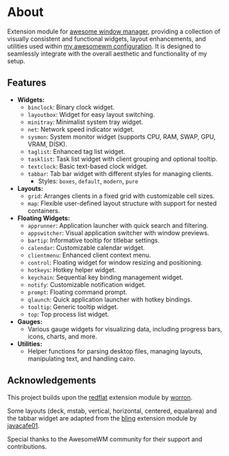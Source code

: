 # About

Extension module for [awesome window manager](https://awesomewm.org), providing a collection of visually consistent and functional widgets, layout enhancements, and utilities used within [my awesomewm configuration](https://github.com/TanvirOnGH/awesomewm-config). It is designed to seamlessly integrate with the overall aesthetic and functionality of my setup.

## Features

- **Widgets:**
  - `binclock`: Binary clock widget.
  - `layoutbox`:  Widget for easy layout switching.
  - `minitray`: Minimalist system tray widget.
  - `net`: Network speed indicator widget.
  - `sysmon`: System monitor widget (supports CPU, RAM, SWAP, GPU, VRAM, DISK).
  - `taglist`: Enhanced tag list widget.
  - `tasklist`: Task list widget with client grouping and optional tooltip.
  - `textclock`: Basic text-based clock widget.
  - `tabbar`: Tab bar widget with different styles for managing clients.
    - Styles: `boxes`, `default`, `modern`, `pure`
- **Layouts:**
  - `grid`: Arranges clients in a fixed grid with customizable cell sizes.
  - `map`: Flexible user-defined layout structure with support for nested containers.
- **Floating Widgets:**
  - `apprunner`: Application launcher with quick search and filtering.
  - `appswitcher`: Visual application switcher with window previews.
  - `bartip`: Informative tooltip for titlebar settings.
  - `calendar`: Customizable calendar widget.
  - `clientmenu`: Enhanced client context menu.
  - `control`: Floating widget for window resizing and positioning.
  - `hotkeys`: Hotkey helper widget.
  - `keychain`: Sequential key binding management widget.
  - `notify`: Customizable notification widget.
  - `prompt`: Floating command prompt.
  - `qlaunch`: Quick application launcher with hotkey bindings.
  - `tooltip`: Generic tooltip widget.
  - `top`: Top process list widget.
- **Gauges:**
  - Various gauge widgets for visualizing data, including progress bars, icons, charts, and more.
- **Utilities:**
  - Helper functions for parsing desktop files, managing layouts, manipulating text, and handling cairo.

## Acknowledgements

This project builds upon the [redflat](https://github.com/worron/redflat) extension module by [worron](https://github.com/worron).

Some layouts (deck, mstab, vertical, horizontal, centered, equalarea) and the tabbar widget are adapted from the [bling](https://github.com/BlingCorp/bling) extension module by [javacafe01](https://github.com/javacafe01).

Special thanks to the AwesomeWM community for their support and contributions.

